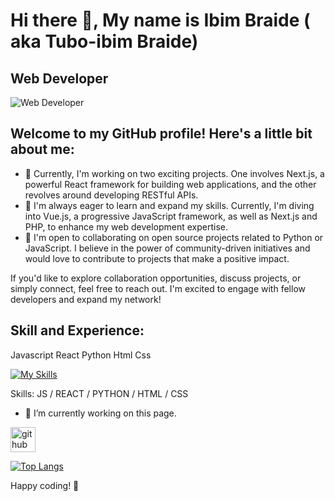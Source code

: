 # Hi there 👋, My name is Ibim Braide ( aka Tubo-ibim Braide)
## Web Developer
![Web Developer](https://media.licdn.com/dms/image/D4E16AQFcNZYvvVY2vA/profile-displaybackgroundimage-shrink_350_1400/0/1685452425047?e=1691020800&v=beta&t=-fyFQssCReh47uGodqFXHM6WJBT2oNTZeoOkrhpj3mA)

## Welcome to my GitHub profile! Here's a little bit about me:

- 🔭 Currently, I'm working on two exciting projects. One involves Next.js, a powerful React framework for building web applications, and the other revolves around developing RESTful APIs.
- 🌱 I'm always eager to learn and expand my skills. Currently, I'm diving into Vue.js, a progressive JavaScript framework, as well as Next.js and PHP, to enhance my web development expertise.
- 👯 I'm open to collaborating on open source projects related to Python or JavaScript. I believe in the power of community-driven initiatives and would love to contribute to projects that make a positive impact.

If you'd like to explore collaboration opportunities, discuss projects, or simply connect, feel free to reach out. I'm excited to engage with fellow developers and expand my network!

## Skill and Experience:

Javascript
React
Python
Html 
Css

[![My Skills](https://skills.thijs.gg/icons?i=js,react,py,html,css)](https://skills.thijs.gg)

Skills: JS / REACT / PYTHON / HTML / CSS

- 🔭 I’m currently working on this page. 


[<img src='https://cdn.jsdelivr.net/npm/simple-icons@3.0.1/icons/github.svg' alt='github' height='40'>](https://github.com/iclectic)  

[![Top Langs](https://github-readme-stats.vercel.app/api/top-langs/?username=iclectic)](https://github.com/iclectic/github-readme-stats)

Happy coding! 🚀


